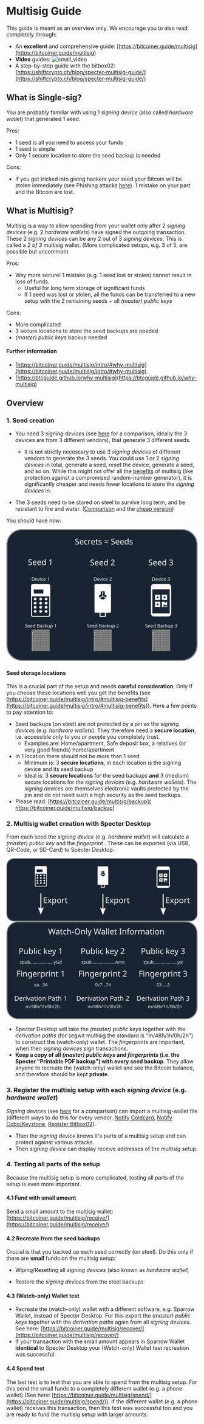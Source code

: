 # Multisig Guide

This guide is meant as an overview only.  We encourage you to also read completely through:

- An **excellent** and comprehensive guide: [https://bitcoiner.guide/multisig](https://bitcoiner.guide/multisig)
- **Video** guides: ![small_video](https://www.youtube.com/embed/ZQvCncdFMPo)
- A step-by-step guide with the bitbox02: [https://shiftcrypto.ch/blog/specter-multisig-guide/](https://shiftcrypto.ch/blog/specter-multisig-guide/)

## What is Single-sig?

You are probably familiar with using 1 *signing device* (also called *hardware wallet*) that generated 1 seed.

Pros:

- 1 seed is all you need to access your funds
- 1 seed is simple
- Only 1 secure location to store the seed backup is needed

Cons:

- If you get tricked into giving hackers your seed your Bitcoin will be stolen immediately (see Phishing attacks [here](https://www.youtube.com/watch?v=B-09WDPXZmU)).    1 mistake on your part and the Bitcoin are lost.

## What is Multisig?

Multisig is a way to allow spending from your wallet only after 2 *signing devices*  (e.g. 2 *hardware wallets*) have signed the outgoing transaction.  These 2 *signing devices* can be any 2 out of 3 *signing devices*. This is called a *2 of 3* multisig wallet. (More complicated setups, e.g. 3 of 5, are possible but uncommon)

Pros:

- Way more secure! 1 mistake (e.g. 1 seed lost or stolen) cannot result in loss of funds.
  - Useful for long term storage of significant funds
  - If 1 seed was lost or stolen, all the funds can be transferred to a new setup with the 2 remaining seeds + all *(master) public keys*

Cons:

- More complicated
- 3 secure locations to store the seed backups are needed
- *(master) public keys* backup needed

#### Further information

- [https://bitcoiner.guide/multisig/intro/#why-multisig](https://bitcoiner.guide/multisig/intro/#why-multisig)
- [https://btcguide.github.io/why-multisig](https://btcguide.github.io/why-multisig)



## Overview

### 1. Seed creation

- You need 3 *signing devices* (see [here](multisig-security-tradeoffs.md) for a comparison, ideally the 3 devices are from 3 different vendors), that generate 3 different seeds.
  - It is not strictly necessary to use 3 *signing devices* of different vendors to generate the 3 seeds. You could use 1 or 2 *signing devices* in total, generate a seed, reset the device, generate a seed, and so on. While this might not offer all the [benefits](https://btcguide.github.io/why-multisig) of multisig (like protection against a compromised random-number generator), it is significantly cheaper and needs fewer locations to store the *signing devices* in.

- The 3 seeds need to be stored on steel to survive long term, and be resistant to fire and water. ([Comparison](https://jlopp.github.io/metal-bitcoin-storage-reviews/) and the [cheap version](https://www.econoalchemist.com/post/backup))

You should have now:

![secrets](images/multisig-guide/secrets.svg)

#### Seed storage locations

This is a crucial part of the setup and needs **careful consideration**. Only if you choose these locations well you get the benefits (see [https://bitcoiner.guide/multisig/intro/#multisig-benefits](https://bitcoiner.guide/multisig/intro/#multisig-benefits)). Here a few points to pay attention to:

- Seed backups (on steel) are not protected by a pin as the *signing device*s (e.g. *hardware wallets*). They therefore need a **secure location**, i.e. accessible only to you or people you completely trust.
  - Examples are: Home/apartment, Safe deposit box, a relatives (or very good friends) home/apartment
- In 1 location there should not be more than 1 seed
  - Minimum is: 3 **secure locations**, in each location is the signing device and its seed backup
  - Ideal is: 3 **secure locations** for the seed backups **and** 3 (medium) secure locations for the *signing device*s (e.g. *hardware wallets*). The *signing device*s are themselves electronic vaults protected by the pin and do not need such a high security as the seed backups.
- Please read: [https://bitcoiner.guide/multisig/backup]( https://bitcoiner.guide/multisig/backup)



### 2. Multisig wallet creation with Specter Desktop

From each seed the *signing device*  (e.g. *hardware wallet*)  will calculate a *(master) public key* and the *fingerprint* . These can be exported (via USB, QR-Code, or SD-Card) to Specter Desktop:

![xpubs](images/multisig-guide/xpubs.svg)

- Specter Desktop will take the *(master) public key*s together with the *derivation paths* (for segwit multisig the standard is "m/48h/1h/0h/2h") to construct the (watch-only) wallet. The *fingerprints* are important, when then *signing devices* sign transactions.
- **Keep a copy of all *(master) public keys* and *fingerprints* (i.e. the Specter "Printable PDF backup") with every seed backup**.  They allow anyone to recreate the (watch-only) wallet and see the Bitcoin balance, and therefore should be kept **private**.



### 3. Register the multisig setup with each *signing device*  (e.g. *hardware wallet*)

*Signing devices* (see [here](multisig-security-tradeoffs.md) for a comparison) can import a multisig-wallet file (different ways to do this for every vendor, [Notify Coldcard](https://bitcoiner.guide/multisig/wallet/#notify-coldcard), [Notify Cobo/Keystone](https://bitcoiner.guide/multisig/wallet/#notify-cobo), [Register Bitbox02](https://shiftcrypto.ch/blog/specter-multisig-guide/#register-the-multisig-wallet-on-the-bitbox02)).

- Then the *signing device* knows it's parts of a multisig setup and can protect against various attacks.
- Then *signing device* can display receive addresses of the multisig setup.



### 4. Testing all parts of the setup

Because the multisig setup is more complicated, testing all parts of the setup is even more important.

#### 4.1 Fund with small amount

Send a small amount to the multisig wallet: [https://bitcoiner.guide/multisig/receive/](https://bitcoiner.guide/multisig/receive/)

#### 4.2 Recreate from the seed backups

Crucial is that you backed up each seed correctly (on steel).  Do this only if there are **small** funds on the multisig setup:

- Wiping/Resetting all *signing devices* (also known as *hardware wallet*)

- Restore the *signing devices*  from the steel backups

#### 4.3 (Watch-only) Wallet test

- Recreate the (watch-only) wallet with a different software, e.g. Sparrow Wallet, instead of Specter Desktop. For this export the *(master) public keys* together with the *derivation paths* again from all *signing devices*. See here: [https://bitcoiner.guide/multisig/recover/](https://bitcoiner.guide/multisig/recover/)
- If your transaction with the small amount appears in Sparrow Wallet **identical** to Specter Desktop your (Watch-only) Wallet test recreation was successful.

#### 4.4 Spend test

The last test is to test that you are able to spend from the multisig setup. For this send the small funds to a completely different wallet (e.g. a phone wallet) (See here: [https://bitcoiner.guide/multisig/spend/](https://bitcoiner.guide/multisig/spend/)). If the different wallet (e.g. a phone wallet) receives this transaction, then this test was successful too and you are ready to fund the multisig setup with larger amounts.

